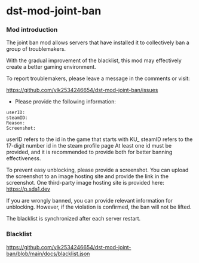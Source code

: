 # dst-mod-joint-ban

### Mod introduction

The joint ban mod allows servers that have installed it to collectively ban a group of troublemakers. 
 
With the gradual improvement of the blacklist, this mod may effectively create a better gaming environment.


To report troublemakers, please leave a message in the comments or visit:

https://github.com/ylk2534246654/dst-mod-joint-ban/issues

- Please provide the following information:
```
userID:
steamID:
Reason:
Screenshot:
```
userID refers to the id in the game that starts with KU_
steamID refers to the 17-digit number id in the steam profile page
At least one id must be provided, and it is recommended to provide both for better banning effectiveness.

To prevent easy unblocking, please provide a screenshot. 
You can upload the screenshot to an image hosting site and provide the link in the screenshot.
One third-party image hosting site is provided here: https://p.sda1.dev

If you are wrongly banned, you can provide relevant information for unblocking. However, if the violation is confirmed, the ban will not be lifted.

The blacklist is synchronized after each server restart.
 
### Blacklist

https://github.com/ylk2534246654/dst-mod-joint-ban/blob/main/docs/blacklist.json
